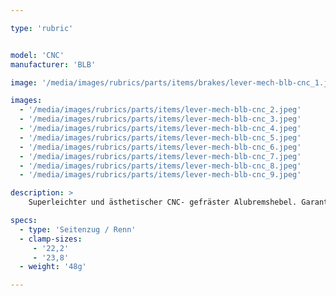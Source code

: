 ```yaml
---

type: 'rubric'


model: 'CNC'
manufacturer: 'BLB'

image: '/media/images/rubrics/parts/items/brakes/lever-mech-blb-cnc_1.jpeg'

images:
  - '/media/images/rubrics/parts/items/lever-mech-blb-cnc_2.jpeg'
  - '/media/images/rubrics/parts/items/lever-mech-blb-cnc_3.jpeg'
  - '/media/images/rubrics/parts/items/lever-mech-blb-cnc_4.jpeg'
  - '/media/images/rubrics/parts/items/lever-mech-blb-cnc_5.jpeg'
  - '/media/images/rubrics/parts/items/lever-mech-blb-cnc_6.jpeg'
  - '/media/images/rubrics/parts/items/lever-mech-blb-cnc_7.jpeg'
  - '/media/images/rubrics/parts/items/lever-mech-blb-cnc_8.jpeg'
  - '/media/images/rubrics/parts/items/lever-mech-blb-cnc_9.jpeg'

description: >
    Superleichter und ästhetischer CNC- gefräster Alubremshebel. Garantiert gute Kontrolle und starke Bremsleistung.

specs:
  - type: 'Seitenzug / Renn'
  - clamp-sizes: 
     - '22,2'
     - '23,8'
  - weight: '48g'

---
```

